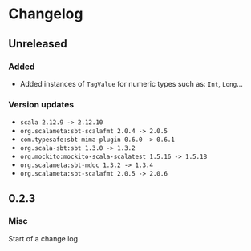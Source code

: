 # Changelog
## Unreleased
### Added
-   Added instances of `TagValue` for numeric types such as: `Int`, `Long`...
### Version updates
-   `scala 2.12.9 -> 2.12.10`
-   `org.scalameta:sbt-scalafmt 2.0.4 -> 2.0.5`
-   `com.typesafe:sbt-mima-plugin 0.6.0 -> 0.6.1`
-   `org.scala-sbt:sbt 1.3.0 -> 1.3.2`
-   `org.mockito:mockito-scala-scalatest 1.5.16 -> 1.5.18`
-   `org.scalameta:sbt-mdoc 1.3.2 -> 1.3.4`
-   `org.scalameta:sbt-scalafmt 2.0.5 -> 2.0.6`
## 0.2.3
### Misc
Start of a change log
